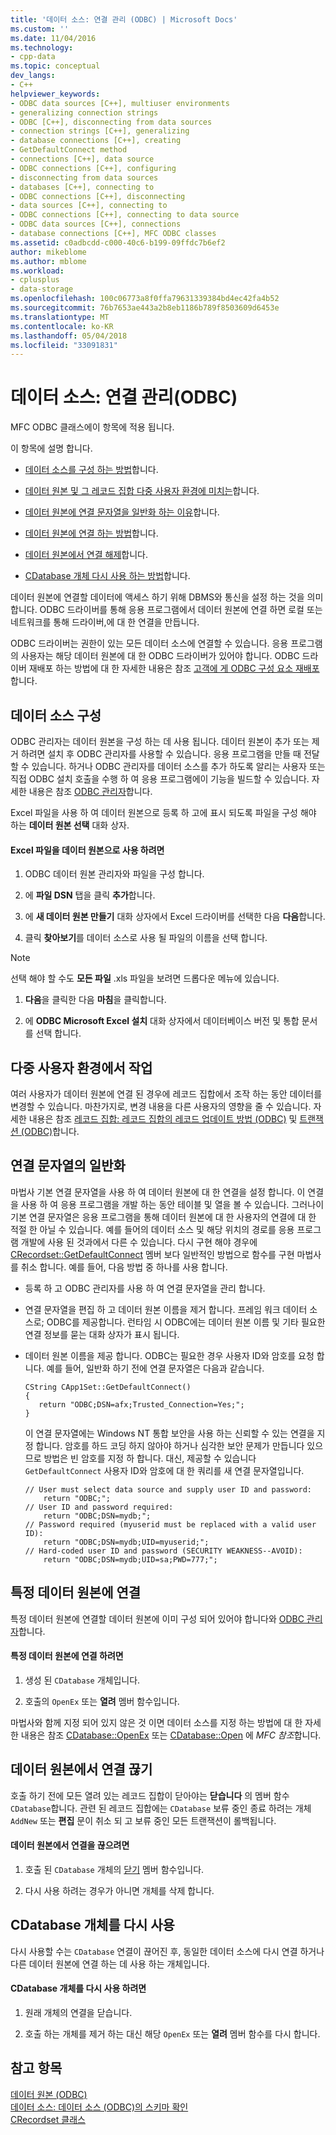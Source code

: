 ```yaml
---
title: '데이터 소스: 연결 관리 (ODBC) | Microsoft Docs'
ms.custom: ''
ms.date: 11/04/2016
ms.technology:
- cpp-data
ms.topic: conceptual
dev_langs:
- C++
helpviewer_keywords:
- ODBC data sources [C++], multiuser environments
- generalizing connection strings
- ODBC [C++], disconnecting from data sources
- connection strings [C++], generalizing
- database connections [C++], creating
- GetDefaultConnect method
- connections [C++], data source
- ODBC connections [C++], configuring
- disconnecting from data sources
- databases [C++], connecting to
- ODBC connections [C++], disconnecting
- data sources [C++], connecting to
- ODBC connections [C++], connecting to data source
- ODBC data sources [C++], connections
- database connections [C++], MFC ODBC classes
ms.assetid: c0adbcdd-c000-40c6-b199-09ffdc7b6ef2
author: mikeblome
ms.author: mblome
ms.workload:
- cplusplus
- data-storage
ms.openlocfilehash: 100c06773a8f0ffa79631339384bd4ec42fa4b52
ms.sourcegitcommit: 76b7653ae443a2b8eb1186b789f8503609d6453e
ms.translationtype: MT
ms.contentlocale: ko-KR
ms.lasthandoff: 05/04/2018
ms.locfileid: "33091831"
---
```

# <a name="data-source-managing-connections-odbc"></a>데이터 소스: 연결 관리(ODBC)
MFC ODBC 클래스에이 항목에 적용 됩니다.  
  
 이 항목에 설명 합니다.  
  
-   [데이터 소스를 구성 하는 방법](#_core_configuring_a_data_source)합니다.  
  
-   [데이터 원본 및 그 레코드 집합 다중 사용자 환경에 미치는](#_core_working_in_a_multiuser_environment)합니다.  
  
-   [데이터 원본에 연결 문자열을 일반화 하는 이유](#_core_generalizing_the_connection_string)합니다.  
  
-   [데이터 원본에 연결 하는 방법](#_core_connecting_to_a_specific_data_source)합니다.  
  
-   [데이터 원본에서 연결 해제](#_core_disconnecting_from_a_data_source)합니다.  
  
-   [CDatabase 개체 다시 사용 하는 방법](#_core_reusing_a_cdatabase_object)합니다.  
  
 데이터 원본에 연결할 데이터에 액세스 하기 위해 DBMS와 통신을 설정 하는 것을 의미 합니다. ODBC 드라이버를 통해 응용 프로그램에서 데이터 원본에 연결 하면 로컬 또는 네트워크를 통해 드라이버,에 대 한 연결을 만듭니다.  
  
 ODBC 드라이버는 권한이 있는 모든 데이터 소스에 연결할 수 있습니다. 응용 프로그램의 사용자는 해당 데이터 원본에 대 한 ODBC 드라이버가 있어야 합니다. ODBC 드라이버 재배포 하는 방법에 대 한 자세한 내용은 참조 [고객에 게 ODBC 구성 요소 재배포](../../data/odbc/redistributing-odbc-components-to-your-customers.md)합니다.  
  
##  <a name="_core_configuring_a_data_source"></a> 데이터 소스 구성  
 ODBC 관리자는 데이터 원본을 구성 하는 데 사용 됩니다. 데이터 원본이 추가 또는 제거 하려면 설치 후 ODBC 관리자를 사용할 수 있습니다. 응용 프로그램을 만들 때 전달할 수 있습니다. 하거나 ODBC 관리자를 데이터 소스를 추가 하도록 알리는 사용자 또는 직접 ODBC 설치 호출을 수행 하 여 응용 프로그램에이 기능을 빌드할 수 있습니다. 자세한 내용은 참조 [ODBC 관리자](../../data/odbc/odbc-administrator.md)합니다.  
  
 Excel 파일을 사용 하 여 데이터 원본으로 등록 하 고에 표시 되도록 파일을 구성 해야 하는 **데이터 원본 선택** 대화 상자.  
  
#### <a name="to-use-an-excel-file-as-a-data-source"></a>Excel 파일을 데이터 원본으로 사용 하려면  
  
1.  ODBC 데이터 원본 관리자와 파일을 구성 합니다.  
  
2.  에 **파일 DSN** 탭을 클릭 **추가**합니다.  
  
3.  에 **새 데이터 원본 만들기** 대화 상자에서 Excel 드라이버를 선택한 다음 **다음**합니다.  
  
4.  클릭 **찾아보기**를 데이터 소스로 사용 될 파일의 이름을 선택 합니다.  
  
> [!NOTE]
>  선택 해야 할 수도 **모든 파일** .xls 파일을 보려면 드롭다운 메뉴에 있습니다.  
  
1.  **다음**을 클릭한 다음 **마침**을 클릭합니다.  
  
2.  에 **ODBC Microsoft Excel 설치** 대화 상자에서 데이터베이스 버전 및 통합 문서를 선택 합니다.  
  
##  <a name="_core_working_in_a_multiuser_environment"></a> 다중 사용자 환경에서 작업  
 여러 사용자가 데이터 원본에 연결 된 경우에 레코드 집합에서 조작 하는 동안 데이터를 변경할 수 있습니다. 마찬가지로, 변경 내용을 다른 사용자의 영향을 줄 수 있습니다. 자세한 내용은 참조 [레코드 집합: 레코드 집합의 레코드 업데이트 방법 (ODBC)](../../data/odbc/recordset-how-recordsets-update-records-odbc.md) 및 [트랜잭션 (ODBC)](../../data/odbc/transaction-odbc.md)합니다.  
  
##  <a name="_core_generalizing_the_connection_string"></a> 연결 문자열의 일반화  
 마법사 기본 연결 문자열을 사용 하 여 데이터 원본에 대 한 연결을 설정 합니다. 이 연결을 사용 하 여 응용 프로그램을 개발 하는 동안 테이블 및 열을 볼 수 있습니다. 그러나이 기본 연결 문자열은 응용 프로그램을 통해 데이터 원본에 대 한 사용자의 연결에 대 한 적절 한 아닐 수 있습니다. 예를 들어의 데이터 소스 및 해당 위치의 경로를 응용 프로그램 개발에 사용 된 것과에서 다른 수 있습니다. 다시 구현 해야 경우에 [CRecordset::GetDefaultConnect](../../mfc/reference/crecordset-class.md#getdefaultconnect) 멤버 보다 일반적인 방법으로 함수를 구현 마법사를 취소 합니다. 예를 들어, 다음 방법 중 하나를 사용 합니다.  
  
-   등록 하 고 ODBC 관리자를 사용 하 여 연결 문자열을 관리 합니다.  
  
-   연결 문자열을 편집 하 고 데이터 원본 이름을 제거 합니다. 프레임 워크 데이터 소스로; ODBC를 제공합니다. 런타임 시 ODBC에는 데이터 원본 이름 및 기타 필요한 연결 정보를 묻는 대화 상자가 표시 됩니다.  
  
-   데이터 원본 이름을 제공 합니다. ODBC는 필요한 경우 사용자 ID와 암호를 요청 합니다. 예를 들어, 일반화 하기 전에 연결 문자열은 다음과 같습니다.  
  
    ```  
    CString CApp1Set::GetDefaultConnect()  
    {  
       return "ODBC;DSN=afx;Trusted_Connection=Yes;";  
    }  
    ```  
  
     이 연결 문자열에는 Windows NT 통합 보안을 사용 하는 신뢰할 수 있는 연결을 지정 합니다. 암호를 하드 코딩 하지 않아야 하거나 심각한 보안 문제가 만듭니다 있으므로 방법은 빈 암호를 지정 하 합니다. 대신, 제공할 수 있습니다 `GetDefaultConnect` 사용자 ID와 암호에 대 한 쿼리를 새 연결 문자열입니다.  
  
    ```  
    // User must select data source and supply user ID and password:  
        return "ODBC;";  
    // User ID and password required:  
        return "ODBC;DSN=mydb;";  
    // Password required (myuserid must be replaced with a valid user ID):  
        return "ODBC;DSN=mydb;UID=myuserid;";  
    // Hard-coded user ID and password (SECURITY WEAKNESS--AVOID):  
        return "ODBC;DSN=mydb;UID=sa;PWD=777;";  
    ```  
  
##  <a name="_core_connecting_to_a_specific_data_source"></a> 특정 데이터 원본에 연결  
 특정 데이터 원본에 연결할 데이터 원본에 이미 구성 되어 있어야 합니다와 [ODBC 관리자](../../data/odbc/odbc-administrator.md)합니다.  
  
#### <a name="to-connect-to-a-specific-data-source"></a>특정 데이터 원본에 연결 하려면  
  
1.  생성 된 `CDatabase` 개체입니다.  
  
2.  호출의 `OpenEx` 또는 **열려** 멤버 함수입니다.  
  
 마법사와 함께 지정 되어 있지 않은 것 이면 데이터 소스를 지정 하는 방법에 대 한 자세한 내용은 참조 [CDatabase::OpenEx](../../mfc/reference/cdatabase-class.md#openex) 또는 [CDatabase::Open](../../mfc/reference/cdatabase-class.md#open) 에 *MFC 참조*합니다.  
  
##  <a name="_core_disconnecting_from_a_data_source"></a> 데이터 원본에서 연결 끊기  
 호출 하기 전에 모든 열려 있는 레코드 집합이 닫아야는 **닫습니다** 의 멤버 함수 `CDatabase`합니다. 관련 된 레코드 집합에는 `CDatabase` 보류 중인 종료 하려는 개체 `AddNew` 또는 **편집** 문이 취소 되 고 보류 중인 모든 트랜잭션이 롤백됩니다.  
  
#### <a name="to-disconnect-from-a-data-source"></a>데이터 원본에서 연결을 끊으려면  
  
1.  호출 된 `CDatabase` 개체의 [닫기](../../mfc/reference/cdatabase-class.md#close) 멤버 함수입니다.  
  
2.  다시 사용 하려는 경우가 아니면 개체를 삭제 합니다.  
  
##  <a name="_core_reusing_a_cdatabase_object"></a> CDatabase 개체를 다시 사용  
 다시 사용할 수는 `CDatabase` 연결이 끊어진 후, 동일한 데이터 소스에 다시 연결 하거나 다른 데이터 원본에 연결 하는 데 사용 하는 개체입니다.  
  
#### <a name="to-reuse-a-cdatabase-object"></a>CDatabase 개체를 다시 사용 하려면  
  
1.  원래 개체의 연결을 닫습니다.  
  
2.  호출 하는 개체를 제거 하는 대신 해당 `OpenEx` 또는 **열려** 멤버 함수를 다시 합니다.  
  
## <a name="see-also"></a>참고 항목  
 [데이터 원본 (ODBC)](../../data/odbc/data-source-odbc.md)   
 [데이터 소스: 데이터 소스 (ODBC)의 스키마 확인](../../data/odbc/data-source-determining-the-schema-of-the-data-source-odbc.md)   
 [CRecordset 클래스](../../mfc/reference/crecordset-class.md)